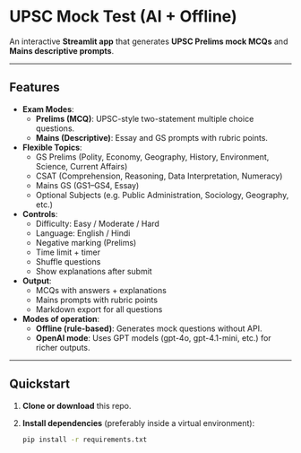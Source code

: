 # UPSC Mock Test (AI + Offline)

An interactive **Streamlit app** that generates **UPSC Prelims mock MCQs** and **Mains descriptive prompts**.

---

## Features

- **Exam Modes**:
  - **Prelims (MCQ)**: UPSC-style two-statement multiple choice questions.
  - **Mains (Descriptive)**: Essay and GS prompts with rubric points.
- **Flexible Topics**:
  - GS Prelims (Polity, Economy, Geography, History, Environment, Science, Current Affairs)
  - CSAT (Comprehension, Reasoning, Data Interpretation, Numeracy)
  - Mains GS (GS1–GS4, Essay)
  - Optional Subjects (e.g. Public Administration, Sociology, Geography, etc.)
- **Controls**:
  - Difficulty: Easy / Moderate / Hard
  - Language: English / Hindi
  - Negative marking (Prelims)
  - Time limit + timer
  - Shuffle questions
  - Show explanations after submit
- **Output**:
  - MCQs with answers + explanations
  - Mains prompts with rubric points
  - Markdown export for all questions
- **Modes of operation**:
  - **Offline (rule-based)**: Generates mock questions without API.
  - **OpenAI mode**: Uses GPT models (gpt-4o, gpt-4.1-mini, etc.) for richer outputs.

---

## Quickstart

1. **Clone or download** this repo.

2. **Install dependencies** (preferably inside a virtual environment):
   ```bash
   pip install -r requirements.txt
